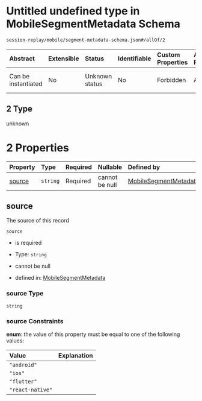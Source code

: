 # Untitled undefined type in MobileSegmentMetadata Schema

```txt
session-replay/mobile/segment-metadata-schema.json#/allOf/2
```



| Abstract            | Extensible | Status         | Identifiable | Custom Properties | Additional Properties | Access Restrictions | Defined In                                                                                                         |
| :------------------ | :--------- | :------------- | :----------- | :---------------- | :-------------------- | :------------------ | :----------------------------------------------------------------------------------------------------------------- |
| Can be instantiated | No         | Unknown status | No           | Forbidden         | Allowed               | none                | [segment-metadata-schema.json\*](../out/session-replay/mobile/segment-metadata-schema.json "open original schema") |

## 2 Type

unknown

# 2 Properties

| Property          | Type     | Required | Nullable       | Defined by                                                                                                                                                      |
| :---------------- | :------- | :------- | :------------- | :-------------------------------------------------------------------------------------------------------------------------------------------------------------- |
| [source](#source) | `string` | Required | cannot be null | [MobileSegmentMetadata](segment-metadata-schema-1-allof-2-properties-source.md "session-replay/mobile/segment-metadata-schema.json#/allOf/2/properties/source") |

## source

The source of this record

`source`

* is required

* Type: `string`

* cannot be null

* defined in: [MobileSegmentMetadata](segment-metadata-schema-1-allof-2-properties-source.md "session-replay/mobile/segment-metadata-schema.json#/allOf/2/properties/source")

### source Type

`string`

### source Constraints

**enum**: the value of this property must be equal to one of the following values:

| Value            | Explanation |
| :--------------- | :---------- |
| `"android"`      |             |
| `"ios"`          |             |
| `"flutter"`      |             |
| `"react-native"` |             |
